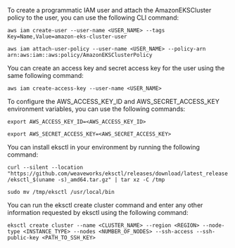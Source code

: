 To create a programmatic IAM user and attach the AmazonEKSCluster policy to the user, you can use the following CLI command:

`aws iam create-user --user-name <USER_NAME> --tags Key=Name,Value=amazon-eks-cluster-user`

`aws iam attach-user-policy --user-name <USER_NAME> --policy-arn arn:aws:iam::aws:policy/AmazonEKSClusterPolicy`

You can create an access key and secret access key for the user using the same following command:

`aws iam create-access-key --user-name <USER_NAME>`

To configure the AWS\_ACCESS\_KEY\_ID and AWS\_SECRET\_ACCESS\_KEY environment variables, you can use the following commands:

`export AWS_ACCESS_KEY_ID=<AWS_ACCESS_KEY_ID>`

`export AWS_SECRET_ACCESS_KEY=<AWS_SECRET_ACCESS_KEY>`

You can install eksctl in your environment by running the following command:

`curl --silent --location "https://github.com/weaveworks/eksctl/releases/download/latest_release/eksctl_$(uname -s)_amd64.tar.gz" | tar xz -C /tmp`

`sudo mv /tmp/eksctl /usr/local/bin`

You can run the eksctl create cluster command and enter any other information requested by eksctl using the following command:

`eksctl create cluster --name <CLUSTER_NAME> --region <REGION> --node-type <INSTANCE_TYPE> --nodes <NUMBER_OF_NODES> --ssh-access --ssh-public-key <PATH_TO_SSH_KEY>`